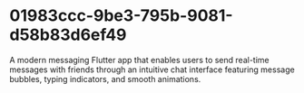 # 01983ccc-9be3-795b-9081-d58b83d6ef49
A modern messaging Flutter app that enables users to send real-time messages with friends through an intuitive chat interface featuring message bubbles, typing indicators, and smooth animations.
